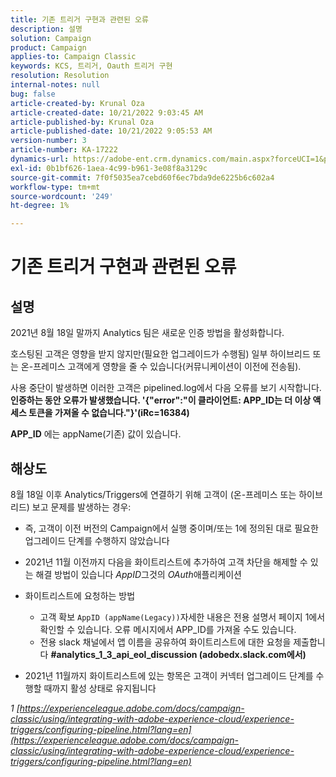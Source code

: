 ```yaml
---
title: 기존 트리거 구현과 관련된 오류
description: 설명
solution: Campaign
product: Campaign
applies-to: Campaign Classic
keywords: KCS, 트리거, Oauth 트리거 구현
resolution: Resolution
internal-notes: null
bug: false
article-created-by: Krunal Oza
article-created-date: 10/21/2022 9:03:45 AM
article-published-by: Krunal Oza
article-published-date: 10/21/2022 9:05:53 AM
version-number: 3
article-number: KA-17222
dynamics-url: https://adobe-ent.crm.dynamics.com/main.aspx?forceUCI=1&pagetype=entityrecord&etn=knowledgearticle&id=d63b333e-1f51-ed11-bba2-0022480867fb
exl-id: 0b1bf626-1aea-4c99-b961-3e08f8a3129c
source-git-commit: 7f0f5035ea7cebd60f6ec7bda9de6225b6c602a4
workflow-type: tm+mt
source-wordcount: '249'
ht-degree: 1%

---
```


# 기존 트리거 구현과 관련된 오류

## 설명


2021년 8월 18일 말까지 Analytics 팀은 새로운 인증 방법을 활성화합니다.

호스팅된 고객은 영향을 받지 않지만(필요한 업그레이드가 수행됨) 일부 하이브리드 또는 온-프레미스 고객에게 영향을 줄 수 있습니다(커뮤니케이션이 이전에 전송됨).

사용 중단이 발생하면 이러한 고객은 pipelined.log에서 다음 오류를 보기 시작합니다.
<b>인증하는 동안 오류가 발생했습니다. &#39;{&quot;error&quot;:&quot;이 클라이언트: APP_ID는 더 이상 액세스 토큰을 가져올 수 없습니다.&quot;}&#39;(iRc=16384)</b>

<b>APP_ID</b> 에는 appName(기존) 값이 있습니다.


## 해상도


8월 18일 이후 Analytics/Triggers에 연결하기 위해 고객이 (온-프레미스 또는 하이브리드) 보고 문제를 발생하는 경우:

- 즉, 고객이 이전 버전의 Campaign에서 실행 중이며/또는 1에 정의된 대로 필요한 업그레이드 단계를 수행하지 않았습니다
- 2021년 11월 이전까지 다음을 화이트리스트에 추가하여 고객 차단을 해제할 수 있는 해결 방법이 있습니다 *AppID*&#x200B;그것의 *OAuth*&#x200B;애플리케이션
- 화이트리스트에 요청하는 방법

   - 고객 확보 `AppID (appName(Legacy))`자세한 내용은 전용 설명서 페이지 1에서 확인할 수 있습니다. 오류 메시지에서 APP_ID를 가져올 수도 있습니다.
   - 전용 slack 채널에서 앱 이름을 공유하여 화이트리스트에 대한 요청을 제출합니다 <b>#analytics_1_3_api_eol_discussion (adobedx.slack.com에서)</b>
- 2021년 11월까지 화이트리스트에 있는 항목은 고객이 커넥터 업그레이드 단계를 수행할 때까지 활성 상태로 유지됩니다


*1 [https://experienceleague.adobe.com/docs/campaign-classic/using/integrating-with-adobe-experience-cloud/experience-triggers/configuring-pipeline.html?lang=en](https://experienceleague.adobe.com/docs/campaign-classic/using/integrating-with-adobe-experience-cloud/experience-triggers/configuring-pipeline.html?lang=en)*
